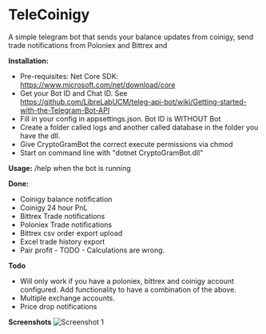# TeleCoinigy


A simple telegram bot that sends your balance updates from coinigy, send trade notifications from Poloniex and Bittrex and 


**Installation:**


* Pre-requisites: Net Core SDK: https://www.microsoft.com/net/download/core
* Get your Bot ID and Chat ID. See https://github.com/LibreLabUCM/teleg-api-bot/wiki/Getting-started-with-the-Telegram-Bot-API
* Fill in your config in appsettings.json. Bot ID is WITHOUT Bot
* Create a folder called logs and another called database in the folder you have the dll. 
* Give CryptoGramBot the correct execute permissions via chmod
* Start on command line with "dotnet CryptoGramBot.dll"


**Usage:**
/help when the bot is running

**Done:**
* Coinigy balance notification
* Coinigy 24 hour PnL
* Bittrex Trade notifications
* Poloniex Trade notifications
* Bittrex csv order export upload
* Excel trade history export
* Pair profit - TODO - Calculations are wrong. 

**Todo**
* Will only work if you have a poloniex, bittrex and coinigy account configured. Add functionality to have a combination of the above. 
* Multiple exchange accounts. 
* Price drop notifications

**Screenshots**
![Screenshot 1](https://github.com/mehtadone/CryptoGramBot/blob/master/CryptoGramBot/images/screenshot.png?raw=true)


